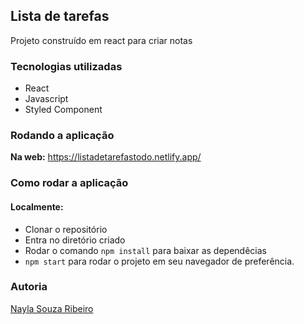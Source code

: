 ## Lista de tarefas

Projeto construído em react para criar notas

### Tecnologias utilizadas 
- React
- Javascript
- Styled Component

### Rodando a aplicação
**Na web:**
https://listadetarefastodo.netlify.app/

### Como rodar a aplicação
#### Localmente:
- Clonar o repositório
- Entra no diretório criado
- Rodar o comando `npm install` para baixar as dependêcias
- `npm start` para rodar o projeto em seu navegador de preferência.

### Autoria
[Nayla Souza Ribeiro](https://www.linkedin.com/in/naylasouzaribeiro/)
